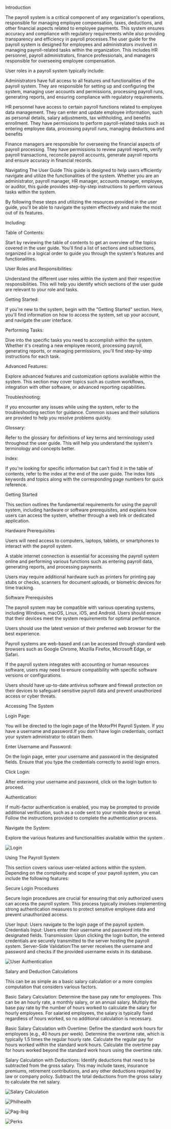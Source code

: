 Introduction

The payroll system is a critical component of any organization's operations, responsible for managing employee compensation, taxes, deductions, and other financial aspects related to employee payments. This system ensures accuracy and compliance with regulatory requirements while also providing transparency and efficiency in payroll processes.The user guide for the payroll system is designed for employees and administrators involved in managing payroll-related tasks within the organization. This includes HR personnel, payroll administrators, finance professionals, and managers responsible for overseeing employee compensation.


User roles in a payroll system typically include:


Administrators have full access to all features and functionalities of the payroll system. They are responsible for setting up and configuring the system, managing user accounts and permissions, processing payroll runs, generating reports, and ensuring compliance with regulatory requirements.


HR personnel have access to certain payroll functions related to employee data management. They can enter and update employee information, such as personal details, salary adjustments, tax withholding, and benefits enrollment. They have permissions to perform payroll-related tasks such as entering employee data, processing payroll runs, managing deductions and benefits


Finance managers are responsible for overseeing the financial aspects of payroll processing. They have permissions to review payroll reports, verify payroll transactions, reconcile payroll accounts, generate payroll reports and ensure accuracy in financial records.

Navigating The User Guide
   This guide is designed to help users efficiently navigate and utilize the functionalities of the system. Whether you are an administrator, payroll manager, HR manager, accounts manager, employee, or auditor, this guide provides step-by-step instructions to perform various tasks within the system.

By following these steps and utilizing the resources provided in the user guide, you'll be able to navigate the system effectively and make the most out of its features. 

Including:

Table of Contents:

Start by reviewing the table of contents to get an overview of the topics covered in the user guide. You'll find a list of sections and subsections, organized in a logical order to guide you through the system's features and functionalities.

User Roles and Responsibilities:

Understand the different user roles within the system and their respective responsibilities. This will help you identify which sections of the user guide are relevant to your role and tasks.

Getting Started:

If you're new to the system, begin with the "Getting Started" section. Here, you'll find information on how to access the system, set up your account, and navigate the user interface.

Performing Tasks:

Dive into the specific tasks you need to accomplish within the system. Whether it's creating a new employee record, processing payroll, generating reports, or managing permissions, you'll find step-by-step instructions for each task.

Advanced Features:

Explore advanced features and customization options available within the system. This section may cover topics such as custom workflows, integration with other software, or advanced reporting capabilities.

Troubleshooting:

If you encounter any issues while using the system, refer to the troubleshooting section for guidance. Common issues and their solutions are provided to help you resolve problems quickly.

Glossary:

Refer to the glossary for definitions of key terms and terminology used throughout the user guide. This will help you understand the system's terminology and concepts better.

Index:

If you're looking for specific information but can't find it in the table of contents, refer to the index at the end of the user guide. The index lists keywords and topics along with the corresponding page numbers for quick reference.


Getting Started

This section outlines the fundamental requirements for using the payroll system, including hardware or software prerequisites, and explains how users can access the system, whether through a web link or dedicated application.

Hardware Prerequisites

Users will need access to computers, laptops, tablets, or smartphones to interact with the payroll system.

A stable internet connection is essential for accessing the payroll system online and performing various functions such as entering payroll data, generating reports, and processing payments.

Users may require additional hardware such as printers for printing pay stubs or checks, scanners for document uploads, or biometric devices for time tracking.

Software Prerequisites

The payroll system may be compatible with various operating systems, including Windows, macOS, Linux, iOS, and Android. Users should ensure that their devices meet the system requirements for optimal performance.

Users should use the latest version of their preferred web browser for the best experience.

Payroll systems are web-based and can be accessed through standard web browsers such as Google Chrome, Mozilla Firefox, Microsoft Edge, or Safari. 

If the payroll system integrates with accounting or human resources software, users may need to ensure compatibility with specific software versions or configurations.

Users should have up-to-date antivirus software and firewall protection on their devices to safeguard sensitive payroll data and prevent unauthorized access or cyber threats.

Accessing The System

Login Page:

You will be directed to the login page of the MotorPH Payroll System. If you have a username and password.If you don't have login credentials, contact your system administrator to obtain them.

Enter Username and Password:

On the login page, enter your username and password in the designated fields. Ensure that you type the credentials correctly to avoid login errors.

Click Login:

After entering your username and password, click on the login button to proceed.

Authentication:

If multi-factor authentication is enabled, you may be prompted to provide additional verification, such as a code sent to your mobile device or email. Follow the instructions provided to complete the authentication process.

Navigate the System:

Explore the various features and functionalities available within the system .


![Login](https://github.com/Mikaeell/Payrollsystem1/assets/129654832/0af71100-b9df-45e6-a104-da91dad93309)


Using The Payroll System

This section covers various user-related actions within the system. Depending on the complexity and scope of your payroll system, you can include the following features:

Secure Login Procedures

Secure login procedures are crucial for ensuring that only authorized users can access the payroll system. This process typically involves implementing strong authentication measures to protect sensitive employee data and prevent unauthorized access.

User Input: Users navigate to the login page of the payroll system.
Credentials Input: Users enter their username and password into the designated fields.
Transmission: Upon clicking the login button, the entered credentials are securely transmitted to the server hosting the payroll system. 
Server-Side Validation:The server receives the username and password and checks if the provided username exists in its database.


![User Authentication](https://github.com/Mikaeell/Payrollsystem1/assets/129654832/1f26a986-a84a-4c2e-9f25-8e8c4823bfc1)


Salary and Deduction Calculations

This can be as simple as a basic salary calculation or a more complex computation that considers various factors.

Basic Salary Calculation:
Determine the base pay rate for employees. This can be an hourly rate, a monthly salary, or an annual salary.
Multiply the base pay rate by the number of hours worked to calculate the salary for hourly employees.
For salaried employees, the salary is typically fixed regardless of hours worked, so no additional calculation is necessary.


Basic Salary Calculation with Overtime:
Define the standard work hours for employees (e.g., 40 hours per week).
Determine the overtime rate, which is typically 1.5 times the regular hourly rate.
Calculate the regular pay for hours worked within the standard work hours.
Calculate the overtime pay for hours worked beyond the standard work hours using the overtime rate.


Salary Calculation with Deductions:
Identify deductions that need to be subtracted from the gross salary. This may include taxes, insurance premiums, retirement contributions, and any other deductions required by law or company policy.
Subtract the total deductions from the gross salary to calculate the net salary.


![Salary Calculation](https://github.com/Mikaeell/Payrollsystem1/assets/129654832/0fedd64b-9fb6-46b9-9346-20f46151bd16)


![Philhealth](https://github.com/Mikaeell/Payrollsystem1/assets/129654832/ab6ad260-3033-4c4f-81c5-8a7d38575b8c)


![Pag-Ibig](https://github.com/Mikaeell/Payrollsystem1/assets/129654832/2cbb4a9a-638d-413b-b219-5adabcbb8fd8)


![Perks](https://github.com/Mikaeell/Payrollsystem1/assets/129654832/f725d0dd-9e03-4103-b63b-bebb87b9d079)
